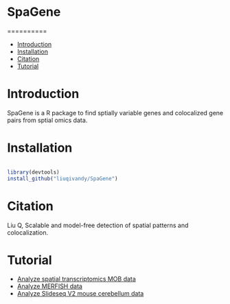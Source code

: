 # SpaGene
==========
* [Introduction](#introduction)
* [Installation](#installation)
* [Citation](#citation)
* [Tutorial](#tutorial)

<a name="introduction"/>

# Introduction

SpaGene is a R package to find sptially variable genes and colocalized gene pairs from sptial omics data.

<a name="installation"/>

# Installation

```R

library(devtools)
install_github("liuqivandy/SpaGene")
```


<a name="citation"/>

# Citation

 Liu Q, Scalable and model-free detection of spatial patterns and colocalization.
 

<a name="tutoral"/>

# Tutorial
- [Analyze spatial transcriptomics MOB data](https://htmlpreview.github.io/?https://github.com/liuqivandy/blob/master/tutorial/mob.html)
- [Analyze MERFISH data](https://htmlpreview.github.io/?https://github.com/liuqivandy/blob/master/tutorial/MERFISH.html)
- [Analyze Slideseq V2 mouse cerebellum data](https://htmlpreview.github.io/?https://github.com/liuqivany/blob/master/tutorial/mc_slideseqv2.html)
